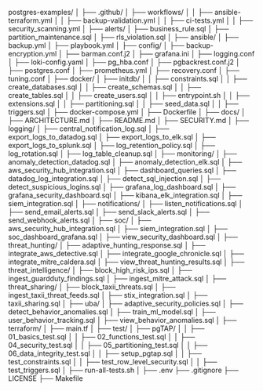 postgres-examples/
│
├── .github/
│   ├── workflows/
│   │   ├── ansible-terraform.yml
│   │   ├── backup-validation.yml
│   │   ├── ci-tests.yml
│   │   ├── security_scanning.yml
│
├── alerts/
│   ├── business_rule.sql
│   ├── partition_maintenance.sql
│   ├── rls_violation.sql
│
├── ansible/
│   ├── backup.yml
│   ├── playbook.yml
│
├── config/
│   ├── backup-encryption.yml
│   ├── barman.conf.j2
│   ├── grafana.ini
│   ├── logging.conf
│   ├── loki-config.yaml
│   ├── pg_hba.conf
│   ├── pgbackrest.conf.j2
│   ├── postgres.conf
│   ├── prometheus.yml
│   ├── recovery.conf
│   ├── tuning.conf
│
├── docker/
│   ├── initdb/
│   │   ├── constraints.sql
│   │   ├── create_databases.sql
│   │   ├── create_schemas.sql
│   │   ├── create_tables.sql
│   │   ├── create_users.sql
│   │   ├── entrypoint.sh
│   │   ├── extensions.sql
│   │   ├── partitioning.sql
│   │   ├── seed_data.sql
│   │   ├── triggers.sql
│   ├── docker-compose.yml
│   ├── Dockerfile
│
├── docs/
│   ├── ARCHITECTURE.md
│   ├── README.md
│   ├── SECURITY.md
│
├── logging/
│   ├── central_notification_log.sql
│   ├── export_logs_to_datadog.sql
│   ├── export_logs_to_elk.sql
│   ├── export_logs_to_splunk.sql
│   ├── log_retention_policy.sql
│   ├── log_rotation.sql
│   ├── log_table_cleanup.sql
│
├── monitoring/
│   ├── anomaly_detection_datadog.sql
│   ├── anomaly_detection_elk.sql
│   ├── aws_security_hub_integration.sql
│   ├── dashboard_queries.sql
│   ├── datadog_log_integration.sql
│   ├── detect_sql_injection.sql
│   ├── detect_suspicious_logins.sql
│   ├── grafana_log_dashboard.sql
│   ├── grafana_security_dashboard.sql
│   ├── kibana_elk_integration.sql
│   ├── siem_integration.sql
│
├── notifications/
│   ├── listen_notifications.sql
│   ├── send_email_alerts.sql
│   ├── send_slack_alerts.sql
│   ├── send_webhook_alerts.sql
│
├── soc/
│   ├── aws_security_hub_integration.sql
│   ├── siem_integration.sql
│   ├── soc_dashboard_grafana.sql
│   ├── view_security_dashboard.sql
│
├── threat_hunting/
│   ├── adaptive_hunting_response.sql
│   ├── integrate_aws_detective.sql
│   ├── integrate_google_chronicle.sql
│   ├── integrate_mitre_caldera.sql
│   ├── view_threat_hunting_results.sql
│
├── threat_intelligence/
│   ├── block_high_risk_ips.sql
│   ├── ingest_guardduty_findings.sql
│   ├── ingest_mitre_attack.sql
│
├── threat_sharing/
│   ├── block_taxii_threats.sql
│   ├── ingest_taxii_threat_feeds.sql
│   ├── stix_integration.sql
│   ├── taxii_sharing.sql
│
├── uba/
│   ├── adaptive_security_policies.sql
│   ├── detect_behavior_anomalies.sql
│   ├── train_ml_model.sql
│   ├── user_behavior_tracking.sql
│   ├── view_behavior_anomalies.sql
│
├── terraform/
│   ├── main.tf
│
├── test/
│   ├── pgTAP/
│   │   ├── 01_basics_test.sql
│   │   ├── 02_functions_test.sql
│   │   ├── 04_security_test.sql
│   │   ├── 05_partitioning_test.sql
│   │   ├── 06_data_integrity_test.sql
│   │   ├── setup_pgtap.sql
│   │   ├── test_constraints.sql
│   │   ├── test_row_level_security.sql
│   │   ├── test_triggers.sql
│   ├── run-all-tests.sh
│
├── .env
├── .gitignore
├── LICENSE
├── Makefile

